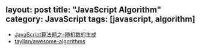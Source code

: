 layout: post
title: "JavaScript Algorithm"
category: JavaScript
tags: [javascript, algorithm]
--- 

- [JavaScript算法题之–随机数的生成](http://stylechen.com/grandomarr.html)
- [tayllan/awesome-algorithms](https://github.com/tayllan/awesome-algorithms)
